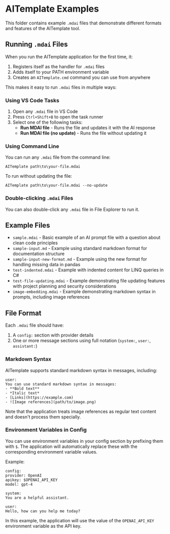 # AITemplate Examples

This folder contains example `.mdai` files that demonstrate different formats and features of the AITemplate tool.

## Running `.mdai` Files

When you run the AITemplate application for the first time, it:
1. Registers itself as the handler for `.mdai` files
2. Adds itself to your PATH environment variable
3. Creates an `AITemplate.cmd` command you can use from anywhere

This makes it easy to run `.mdai` files in multiple ways:

### Using VS Code Tasks

1. Open any `.mdai` file in VS Code
2. Press `Ctrl+Shift+B` to open the task runner
3. Select one of the following tasks:
   - **Run MDAI file** - Runs the file and updates it with the AI response
   - **Run MDAI file (no update)** - Runs the file without updating it

### Using Command Line

You can run any `.mdai` file from the command line:

```
AITemplate path\to\your-file.mdai
```

To run without updating the file:

```
AITemplate path\to\your-file.mdai --no-update
```

### Double-clicking `.mdai` Files

You can also double-click any `.mdai` file in File Explorer to run it.

## Example Files

- `sample.mdai` - Basic example of an AI prompt file with a question about clean code principles
- `sample-input.md` - Example using standard markdown format for documentation structure
- `sample-input-new-format.md` - Example using the new format for handling missing data in pandas
- `test-indented.mdai` - Example with indented content for LINQ queries in C#
- `test-file-updating.mdai` - Example demonstrating file updating features with project planning and security considerations
- `image-embedding.mdai` - Example demonstrating markdown syntax in prompts, including image references

## File Format

Each `.mdai` file should have:

1. A `config:` section with provider details
2. One or more message sections using full notation (`system:`, `user:`, `assistant:`)

### Markdown Syntax

AITemplate supports standard markdown syntax in messages, including:

```
user:
You can use standard markdown syntax in messages:
- **Bold text**
- *Italic text*
- [Links](https://example.com)
- ![Image references](path/to/image.png)
```

Note that the application treats image references as regular text content and doesn't process them specially.

### Environment Variables in Config

You can use environment variables in your config section by prefixing them with `$`. 
The application will automatically replace these with the corresponding environment variable values.

Example:
```
config:
provider: OpenAI
apikey: $OPENAI_API_KEY
model: gpt-4

system:
You are a helpful assistant.

user:
Hello, how can you help me today?
```

In this example, the application will use the value of the `OPENAI_API_KEY` environment variable as the API key.
